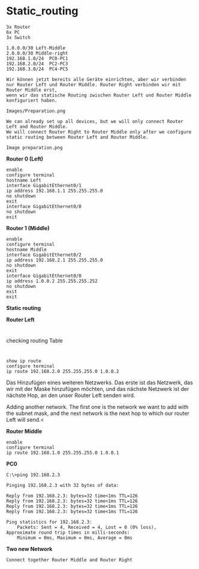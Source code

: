# Static_routing

```
3x Router
6x PC
3x Switch

1.0.0.0/30 Left-Middle
2.0.0.0/30 Middle-right
192.168.1.0/24  PC0-PC1
192.168.2.0/24  PC2-PC3
192.168.3.0/24  PC4-PC5
```
```
Wir können jetzt bereits alle Geräte einrichten, aber wir verbinden nur Router Left und Router Middle. Router Right verbinden wir mit Router Middle erst,
wenn wir das statische Routing zwischen Router Left und Router Middle konfiguriert haben.

Images/Preparation.png

We can already set up all devices, but we will only connect Router Left and Router Middle.
We will connect Router Right to Router Middle only after we configure static routing between Router Left and Router Middle.

Image preparation.png
```

**Router 0 (Left)**

```
enable
configure terminal
hostname Left
interface GigabitEthernet0/1
ip address 192.168.1.1 255.255.255.0
no shutdown
exit
interface GigabitEthernet0/0
no shutdown
exit
```

**Router 1 (Middle)**

```
enable
configure terminal
hostname Middle
interface GigabitEthernet0/2
ip address 192.168.2.1 255.255.255.0
no shutdown
exit
interface GigabitEthernet0/0
ip address 1.0.0.2 255.255.255.252
no shutdown
exit
exit
```

**Static routing**


**Router Left**
#
checking routing Table
#
```
show ip route   
configure terminal
ip route 192.168.2.0 255.255.255.0 1.0.0.2 
```
Das Hinzufügen eines weiteren Netzwerks. Das erste ist das Netzwerk, das wir mit der Maske hinzufügen möchten, und das nächste Netzwerk ist der nächste Hop, an den unser Router Left senden wird.

Adding another network. The first one is the network we want to add with the subnet mask, and the next network is the next hop to which our router Left will send.<

**Router Middle**

```
enable
configure terminal
ip route 192.168.1.0 255.255.255.0 1.0.0.1
```

**PC0**
```
C:\>ping 192.168.2.3

Pinging 192.168.2.3 with 32 bytes of data:

Reply from 192.168.2.3: bytes=32 time<1ms TTL=126
Reply from 192.168.2.3: bytes=32 time<1ms TTL=126
Reply from 192.168.2.3: bytes=32 time<1ms TTL=126
Reply from 192.168.2.3: bytes=32 time<1ms TTL=126

Ping statistics for 192.168.2.3:
    Packets: Sent = 4, Received = 4, Lost = 0 (0% loss),
Approximate round trip times in milli-seconds:
    Minimum = 0ms, Maximum = 0ms, Average = 0ms

```




**Two new Network**

```
Connect together Router Middle and Router Right 
```












